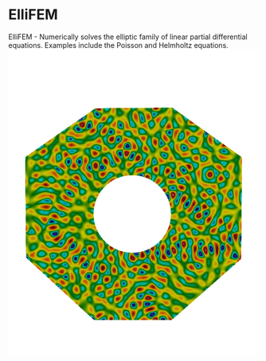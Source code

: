 # ElliFEM
ElliFEM - Numerically solves the elliptic family of linear partial differential equations. Examples include the Poisson and Helmholtz equations.
![](images/30pi_p4.png)
